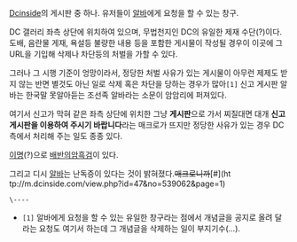 [Dcinside](Dcinside.md)의 게시판 중 하나. 유저들이 [알바](%EC%95%8C%EB%B0%94.md)에게
요청을 할 수 있는 창구.

DC 갤러리 좌측 상단에 위치하여 있으며, 무법천지인 DC의 유일한 제재 수단(?)이다. 도배, 음란물 게재, 욕설등 불량한 내용 등을
포함한 게시물이 작성될 경우이 이곳에 그 URL을 기입해 삭제나 차단등의 처벌을 가할 수 있다.

그러나 그 시행 기준이 엉망이라서, 정당한 처벌 사유가 있는 게시물이 아무런 제제도 받지 않는 반면 별것도 아닌 일로 삭제 혹은 차단을
당하는 경우가 많아`[1]` 신고 게시판 알바는 한국말 못알아듣는 조선족 알바라는 소문이 암암리에 퍼져있다.

여기서 신고가 막혀 같은 좌측 상단에 위치한 그냥 **게시판**으로 가서 찌질대면 대개 **신고 게시판을 이용하여 주시기 바랍니다**라는
매크로가 뜨지만 정당한 사유가 있는 경우 DC측에서 처리해 주는 일도 종종 있다.

[이명](%EC%9D%B4%EB%AA%85.md)(?)으로 [배반의암흑검](%EB%B0%B0%EB%B0%98%EC%9D%98%20%EC%95%94%ED%9D%91%EA%B2%80.md)이 있다.

그리고 디시 [알바](%EC%95%8C%EB%B0%94.md)는 난독증이 있다는 것이 밝혀졌다.<del>매크로니까</del>[#](ht
tp://m.dcinside.com/view.php?id=47&no=539062&page=1)

`\----`

  * `[1]` 알바에게 요청을 할 수 있는 유일한 창구라는 점에서 개념글을 공지로 올려 달라는 요청도 여기서 하는데 그 개념글을 삭제하는 일이 부지기수(...).

